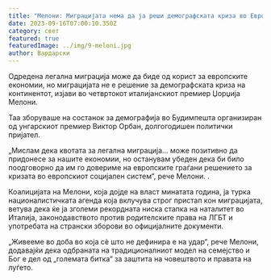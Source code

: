 ```yaml
---
title: "Мелони: Миграцијата нема да ја реши демографската криза во Европа"
date: 2023-09-16T07:00:10.350Z
category: свет
featured: true
featuredImage: ../img/9-meloni.jpg
author: Вардарски
---
```

Одредена легална миграција може да биде од корист за европските економии, но миграцијата не е решение за демографската криза на континентот, изјави во четвртокот италијанскиот премиер Џорџија Мелони.

Таа зборуваше на состанок за демографија во Будимпешта организиран од унгарскиот премиер Виктор Орбан, долгогодишен политички пријател.

„Мислам дека квотата за легална миграција... може позитивно да придонесе за нашите економии, но останувам убеден дека би било поодговорно да им го довериме на европските граѓани решението за кризата во европскиот социјален систем“, рече Мелони. .

Коалицијата на Мелони, која дојде на власт минатата година, ја турка националистичката агенда која вклучува строг пристап кон миграцијата, ветува дека ќе ја зголеми рекордната ниска стапка на наталитет во Италија, законодавството против родителските права на ЛГБТ и употребата на странски зборови во официјалните документи.

„Живееме во доба во која сè што не дефинира е на удар“, рече Мелони, додавајќи дека одбраната на традиционалниот модел на семејство и Бог е дел од „големата битка“ за заштита на човештвото и правата на луѓето.